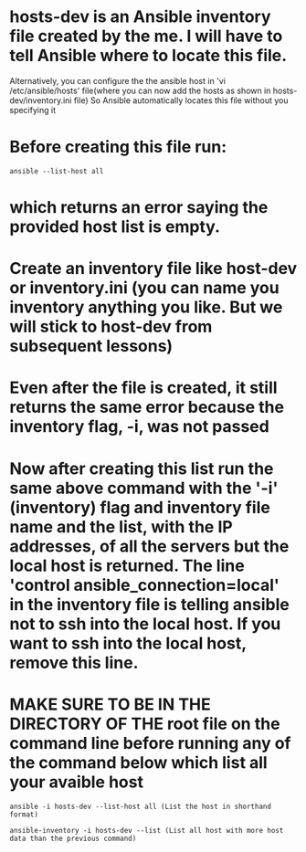 <!-- MAKE SURE YOU ARE IN THE CURRENT DIRECTORY BEFORE RUNNING ANY OF THE ANSIBLE COMMAND ON THE COMMAND LINE -->

<!-- BEFORE RUUNING THE COMMAND BELOW MAKE SURE THE AWS EC2 INSTANCES ARE IN RUNNING MODE -->

# hosts-dev is an Ansible inventory file created by the me. I will have to tell Ansible where to locate this file. 
Alternatively, you can configure the the ansible host in 'vi /etc/ansible/hosts' file(where you can now add the hosts as shown in hosts-dev/inventory.ini file) 
So Ansible automatically locates this file without you specifying it

# Before creating this file run:

    ansible --list-host all

# which returns an error saying the provided host list is empty.

# Create an inventory file like host-dev or inventory.ini (you can name you inventory anything you like. But we will stick to host-dev from subsequent lessons)

# Even after the file is created, it still returns the same error because the inventory flag, -i, was not passed

# Now after creating this list run the same above command with the '-i' (inventory) flag and inventory file name and the list, with the IP addresses, of all the servers but the local host is returned. The line 'control ansible_connection=local' in the inventory file is telling ansible not to ssh into the local host. If you want to ssh into the local host, remove this line.

# MAKE SURE TO BE IN THE DIRECTORY OF THE root file on the command line before running any of the command below which list all your avaible host

    ansible -i hosts-dev --list-host all (List the host in shorthand format)
     
    ansible-inventory -i hosts-dev --list (List all host with more host data than the previous command)
    

  
<!---->
